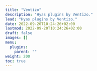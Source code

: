 ```yaml
---
title: "Ventizo"
description: "Hyas plugins by Ventizo."
lead: "Hyas plugins by Ventizo."
date: 2022-09-20T10:24:26+02:00
lastmod: 2022-09-20T10:24:26+02:00
draft: false
images: []
menu:
  plugins:
    parent: ""
weight: 200
toc: true
---
```


